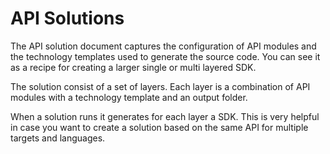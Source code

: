 # API Solutions

The API solution document captures the configuration of API modules and the technology templates used to generate the source code. You can see it as a recipe for creating a larger single or multi layered SDK.

The solution consist of a set of layers. Each layer is a combination of API modules with a technology template and an output folder.

When a solution runs it generates for each layer a SDK. This is very helpful in case you want to create a solution based on the same API for multiple targets and languages.
